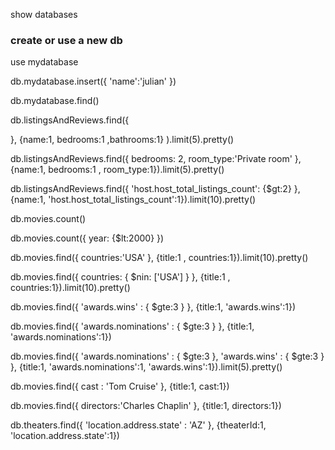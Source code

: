 show databases

### create or use a new db
use mydatabase

db.mydatabase.insert({
    'name':'julian'
})

db.mydatabase.find()

db.listingsAndReviews.find({

}, {name:1, bedrooms:1 ,bathrooms:1}
).limit(5).pretty()

db.listingsAndReviews.find({
    bedrooms: 2,
    room_type:'Private room'
}, {name:1, bedrooms:1 , room_type:1}).limit(5).pretty()

db.listingsAndReviews.find({
    'host.host_total_listings_count': {$gt:2}
}, {name:1, 'host.host_total_listings_count':1}).limit(10).pretty()

<!-- Qn2a -->
<!-- a -->
db.movies.count()

<!-- b -->
db.movies.count({
    year: {$lt:2000}
})

<!-- c -->

db.movies.find({
    countries:'USA'
}, {title:1 , countries:1}).limit(10).pretty()

<!-- d -->
 
 db.movies.find({
    countries: { $nin: ['USA'] }
 }, {title:1 , countries:1}).limit(10).pretty()

<!-- e -->

db.movies.find({
    'awards.wins' : { $gte:3 } 
}, {title:1, 'awards.wins':1})

<!-- f -->

db.movies.find({
    'awards.nominations' : { $gte:3 }
}, {title:1, 'awards.nominations':1})

db.movies.find({
    'awards.nominations' : { $gte:3 },
    'awards.wins' : { $gte:3 } 
}, {title:1, 'awards.nominations':1, 'awards.wins':1}).limit(5).pretty()

<!-- g -->

db.movies.find({
    cast : 'Tom Cruise'
}, {title:1, cast:1})

<!-- h -->

db.movies.find({
    directors:'Charles Chaplin'
}, {title:1, directors:1})

<!-- 3. a -->

db.theaters.find({
    'location.address.state' : 'AZ'
}, {theaterId:1, 'location.address.state':1})
